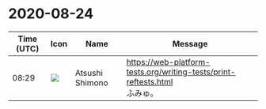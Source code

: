 # 2020-08-24

|Time (UTC)|Icon|Name|Message|
|---|---|---|---|
|08:29|![](https://secure.gravatar.com/avatar/3f82b853a23d9a6d1ce612d83f3a3a54.jpg?s=72&d=https%3A%2F%2Fa.slack-edge.com%2Fdf10d%2Fimg%2Favatars%2Fava_0008-72.png)|Atsushi Shimono|<https://web-platform-tests.org/writing-tests/print-reftests.html><br>ふみゅ。|

